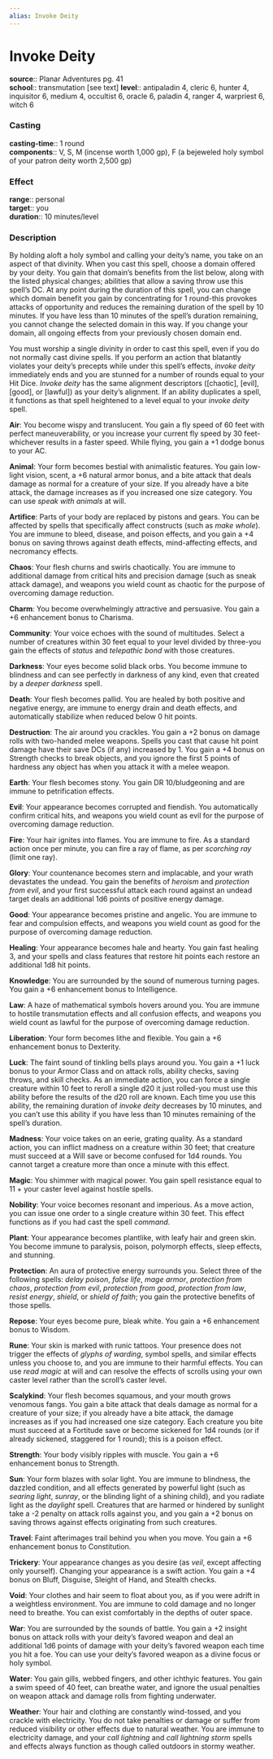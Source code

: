```yaml
---
alias: Invoke Deity
---
```


# Invoke Deity 

**source**:: Planar Adventures pg. 41  
**school**:: transmutation \[see text\]
**level**:: antipaladin 4, cleric 6, hunter 4, inquisitor 6, medium 4, occultist 6, oracle 6, paladin 4, ranger 4, warpriest 6, witch 6

### Casting 

**casting-time**:: 1 round  
**components**:: V, S, M (incense worth 1,000 gp), F (a bejeweled holy symbol of your patron deity worth 2,500 gp)

### Effect 

**range**:: personal  
**target**:: you  
**duration**:: 10 minutes/level

### Description 

By holding aloft a holy symbol and calling your deity’s name, you take on an aspect of that divinity. When you cast this spell, choose a domain offered by your deity. You gain that domain’s benefits from the list below, along with the listed physical changes; abilities that allow a saving throw use this spell’s DC. At any point during the duration of this spell, you can change which domain benefit you gain by concentrating for 1 round-this provokes attacks of opportunity and reduces the remaining duration of the spell by 10 minutes. If you have less than 10 minutes of the spell’s duration remaining, you cannot change the selected domain in this way. If you change your domain, all ongoing effects from your previously chosen domain end.  
  
You must worship a single divinity in order to cast this spell, even if you do not normally cast divine spells. If you perform an action that blatantly violates your deity’s precepts while under this spell’s effects, *invoke deity* immediately ends and you are stunned for a number of rounds equal to your Hit Dice. *Invoke deity* has the same alignment descriptors (\[chaotic\], \[evil\], \[good\], or \[lawful\]) as your deity’s alignment. If an ability duplicates a spell, it functions as that spell heightened to a level equal to your *invoke deity* spell.  
  
**Air**: You become wispy and translucent. You gain a fly speed of 60 feet with perfect maneuverability, or you increase your current fly speed by 30 feet-whichever results in a faster speed. While flying, you gain a +1 dodge bonus to your AC.  
  
**Animal**: Your form becomes bestial with animalistic features. You gain low-light vision, scent, a +6 natural armor bonus, and a bite attack that deals damage as normal for a creature of your size. If you already have a bite attack, the damage increases as if you increased one size category. You can use *speak with animals* at will.  
  
**Artifice**: Parts of your body are replaced by pistons and gears. You can be affected by spells that specifically affect constructs (such as *make whole*). You are immune to bleed, disease, and poison effects, and you gain a +4 bonus on saving throws against death effects, mind-affecting effects, and necromancy effects.  
  
**Chaos**: Your flesh churns and swirls chaotically. You are immune to additional damage from critical hits and precision damage (such as sneak attack damage), and weapons you wield count as chaotic for the purpose of overcoming damage reduction.  
  
**Charm**: You become overwhelmingly attractive and persuasive. You gain a +6 enhancement bonus to Charisma.  
  
**Community**: Your voice echoes with the sound of multitudes. Select a number of creatures within 30 feet equal to your level divided by three-you gain the effects of *status* and *telepathic bond* with those creatures.  
  
**Darkness**: Your eyes become solid black orbs. You become immune to blindness and can see perfectly in darkness of any kind, even that created by a *deeper darkness* spell.  
  
**Death**: Your flesh becomes pallid. You are healed by both positive and negative energy, are immune to energy drain and death effects, and automatically stabilize when reduced below 0 hit points.  
  
**Destruction**: The air around you crackles. You gain a +2 bonus on damage rolls with two-handed melee weapons. Spells you cast that cause hit point damage have their save DCs (if any) increased by 1. You gain a +4 bonus on Strength checks to break objects, and you ignore the first 5 points of hardness any object has when you attack it with a melee weapon.  
  
**Earth**: Your flesh becomes stony. You gain DR 10/bludgeoning and are immune to petrification effects.  
  
**Evil**: Your appearance becomes corrupted and fiendish. You automatically confirm critical hits, and weapons you wield count as evil for the purpose of overcoming damage reduction.  
  
**Fire**: Your hair ignites into flames. You are immune to fire. As a standard action once per minute, you can fire a ray of flame, as per *scorching ray* (limit one ray).  
  
**Glory**: Your countenance becomes stern and implacable, and your wrath devastates the undead. You gain the benefits of *heroism* and *protection from evil*, and your first successful attack each round against an undead target deals an additional 1d6 points of positive energy damage.  
  
**Good**: Your appearance becomes pristine and angelic. You are immune to fear and compulsion effects, and weapons you wield count as good for the purpose of overcoming damage reduction.  
  
**Healing**: Your appearance becomes hale and hearty. You gain fast healing 3, and your spells and class features that restore hit points each restore an additional 1d8 hit points.  
  
**Knowledge**: You are surrounded by the sound of numerous turning pages. You gain a +6 enhancement bonus to Intelligence.  
  
**Law**: A haze of mathematical symbols hovers around you. You are immune to hostile transmutation effects and all confusion effects, and weapons you wield count as lawful for the purpose of overcoming damage reduction.  
  
**Liberation**: Your form becomes lithe and flexible. You gain a +6 enhancement bonus to Dexterity.  
  
**Luck**: The faint sound of tinkling bells plays around you. You gain a +1 luck bonus to your Armor Class and on attack rolls, ability checks, saving throws, and skill checks. As an immediate action, you can force a single creature within 10 feet to reroll a single d20 it just rolled-you must use this ability before the results of the d20 roll are known. Each time you use this ability, the remaining duration of *invoke deity* decreases by 10 minutes, and you can’t use this ability if you have less than 10 minutes remaining of the spell’s duration.  
  
**Madness**: Your voice takes on an eerie, grating quality. As a standard action, you can inflict madness on a creature within 30 feet; that creature must succeed at a Will save or become confused for 1d4 rounds. You cannot target a creature more than once a minute with this effect.  
  
**Magic**: You shimmer with magical power. You gain spell resistance equal to 11 + your caster level against hostile spells.  
  
**Nobility**: Your voice becomes resonant and imperious. As a move action, you can issue one order to a single creature within 30 feet. This effect functions as if you had cast the spell *command*.  
  
**Plant**: Your appearance becomes plantlike, with leafy hair and green skin. You become immune to paralysis, poison, polymorph effects, sleep effects, and stunning.  
  
**Protection**: An aura of protective energy surrounds you. Select three of the following spells: *delay poison*, *false life*, *mage armor*, *protection from chaos*, *protection from evil*, *protection from good*, *protection from law*, *resist energy*, *shield*, or *shield of faith*; you gain the protective benefits of those spells.  
  
**Repose**: Your eyes become pure, bleak white. You gain a +6 enhancement bonus to Wisdom.  
  
**Rune**: Your skin is marked with runic tattoos. Your presence does not trigger the effects of *glyphs of warding*, symbol spells, and similar effects unless you choose to, and you are immune to their harmful effects. You can use *read magic* at will and can resolve the effects of scrolls using your own caster level rather than the scroll’s caster level.  
  
**Scalykind**: Your flesh becomes squamous, and your mouth grows venomous fangs. You gain a bite attack that deals damage as normal for a creature of your size; if you already have a bite attack, the damage increases as if you had increased one size category. Each creature you bite must succeed at a Fortitude save or become sickened for 1d4 rounds (or if already sickened, staggered for 1 round); this is a poison effect.  
  
**Strength**: Your body visibly ripples with muscle. You gain a +6 enhancement bonus to Strength.  
  
**Sun**: Your form blazes with solar light. You are immune to blindness, the dazzled condition, and all effects generated by powerful light (such as *searing light*, *sunray*, or the blinding light of a shining child), and you radiate light as the *daylight* spell. Creatures that are harmed or hindered by sunlight take a -2 penalty on attack rolls against you, and you gain a +2 bonus on saving throws against effects originating from such creatures.  
  
**Travel**: Faint afterimages trail behind you when you move. You gain a +6 enhancement bonus to Constitution.  
  
**Trickery**: Your appearance changes as you desire (as *veil*, except affecting only yourself). Changing your appearance is a swift action. You gain a +4 bonus on Bluff, Disguise, Sleight of Hand, and Stealth checks.  
  
**Void**: Your clothes and hair seem to float about you, as if you were adrift in a weightless environment. You are immune to cold damage and no longer need to breathe. You can exist comfortably in the depths of outer space.  
  
**War**: You are surrounded by the sounds of battle. You gain a +2 insight bonus on attack rolls with your deity’s favored weapon and deal an additional 1d6 points of damage with your deity’s favored weapon each time you hit a foe. You can use your deity’s favored weapon as a divine focus or holy symbol.  
  
**Water**: You gain gills, webbed fingers, and other ichthyic features. You gain a swim speed of 40 feet, can breathe water, and ignore the usual penalties on weapon attack and damage rolls from fighting underwater.  
  
**Weather**: Your hair and clothing are constantly wind-tossed, and you crackle with electricity. You do not take penalties or damage or suffer from reduced visibility or other effects due to natural weather. You are immune to electricity damage, and your *call lightning* and *call lightning storm* spells and effects always function as though called outdoors in stormy weather.
